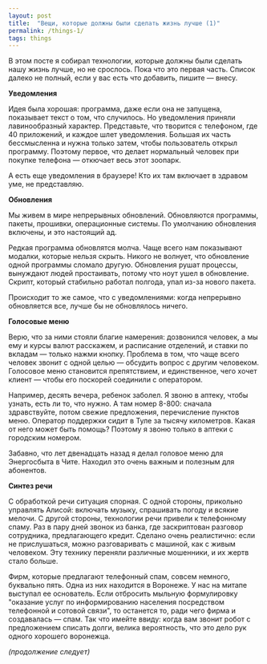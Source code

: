 ```yaml
---
layout: post
title:  "Вещи, которые должны были сделать жизнь лучше (1)"
permalink: /things-1/
tags: things
---
```


В этом посте я собирал технологии, которые должны были сделать нашу жизнь лучше,
но не срослось. Пока что это первая часть. Список далеко не полный, если у вас
есть что добавить, пишите — внесу.

**Уведомления**

Идея была хорошая: программа, даже если она не запущена, показывает текст о том,
что случилось. Но уведомления приняли лавинообразный характер. Представьте, что
творится с телефоном, где 40 приложений, и каждое шлет уведомления. Большая их
часть бессмысленна и нужна только затем, чтобы пользователь открыл
программу. Поэтому первое, что делает нормальный человек при покупке телефона —
откючает весь этот зоопарк.

А есть еще уведомления в браузере! Кто их там включает в здравом уме, не
представляю.

**Обновления**

Мы живем в мире непрерывных обновлений. Обновляются программы, пакеты, прошивки,
операционные системы. По умолчанию обновления включены, и это настоящий ад.

Редкая программа обновлятся молча. Чаще всего нам показывают модалки, которые
нельзя скрыть. Никого не волнует, что обновление одной программы сломало
другую. Обновления рушат процессы, вынуждают людей простаивать, потому что ноут
ушел в обновление. Скрипт, который стабильно работал полгода, упал из-за нового
пакета.

Происходит то же самое, что с уведомлениями: когда непрерывно обновляется все,
лучше бы не обновлялось ничего.

**Голосовые меню**

Верю, что за ними стояли благие намерения: дозвонился человек, а мы ему и курсы
валют расскажем, и расписание отделений, и ставки по вкладам — только нажми
кнопку. Проблема в том, что чаще всего человек звонит с одной целью — обсудить
вопрос с другим человеком. Голосовое меню становится препятствием, и
единственное, чего хочет клиент — чтобы его поскорей соединили с оператором.

Например, десять вечера, ребенок заболел. Я звоню в аптеку, чтобы узнать, есть
ли то, что нужно. А там номер 8-800: сначала здравствуйте, потом свежие
предложения, перечисление пунктов меню. Оператор поддержки сидит в Туле за
тысячу километров. Какая от него может быть помощь? Поэтому я звоню только в
аптеки с городским номером.

Забавно, что лет двенадцать назад я делал головое меню для Энергосбыта в
Чите. Находил это очень важным и полезным для абонентов.

**Синтез речи**

С обработкой речи ситуация спорная. С одной стороны, прикольно управлять Алисой:
включать музыку, спрашивать погоду и всякие мелочи. С другой стороны, технологии
речи привели к телефонному спаму. Раз в пару дней звонок из банка, где
заскриптован разговор сотрудника, предлагающего кредит. Сделано очень
реалистично: если не прислушаться, можно разговаривать с машиной, как с живым
человеком. Эту технику переняли различные мошенники, и их жертв стало больше.

Фирм, которые предлагают телефонный спам, совсем немного, буквально пять. Одна
из них находится в Воронеже. У нас на митапе выступал ее основатель. Если
отбросить мыльную формулировку "оказание услуг по информированию населения
посредством телефонной и сотовой связи", то останется то, ради чего фирма и
создавалась — спам. Так что имейте ввиду: когда вам звонит робот с предложением
списать долги, велика вероятность, что это дело рук одного хорошего воронежца.

*(продолжение следует)*
